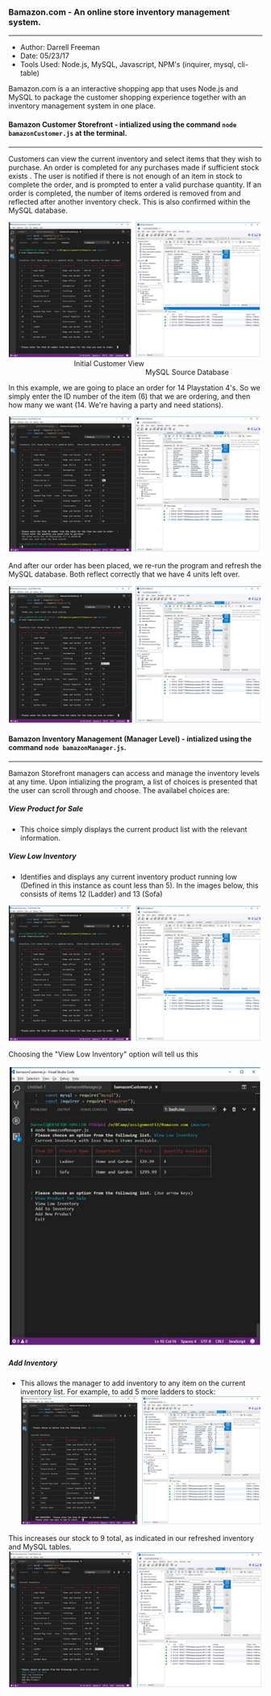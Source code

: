 ### Bamazon.com - An online store inventory management system.
***

- Author:  Darrell Freeman
- Date:  05/23/17
- Tools Used:  Node.js, MySQL, Javascript, NPM's (inquirer, mysql, cli-table)

Bamazon.com is a an interactive shopping app that uses Node.js and MySQL to package the customer shopping experience together with an inventory management system in one place.

#### Bamazon Customer Storefront - intialized using the command `node bamazonCustomer.js` at the terminal.
***

Customers can view the current inventory and select items that they wish to purchase.  An order is completed for any purchases made if sufficient stock exists .  The user is notified if there is not enough of an item in stock to complete the order, and is prompted to enter a valid purchase quantity.  If an order is completed, the number of items ordered is removed from and reflected after another inventory check.  This is also confirmed within the MySQL database. 


![Bamazon Store](images/cust1.png)
&nbsp;&nbsp;&nbsp;&nbsp;&nbsp;&nbsp;&nbsp;&nbsp;&nbsp;&nbsp;&nbsp;&nbsp;&nbsp;&nbsp;&nbsp;&nbsp;&nbsp;&nbsp;&nbsp;&nbsp;&nbsp;&nbsp;&nbsp;&nbsp;&nbsp;&nbsp;&nbsp;&nbsp;&nbsp;&nbsp;&nbsp;&nbsp;  Initial Customer View
&nbsp;&nbsp;&nbsp;&nbsp;&nbsp;&nbsp;&nbsp;&nbsp;&nbsp;&nbsp;&nbsp;&nbsp;&nbsp;&nbsp;&nbsp;&nbsp;&nbsp;&nbsp;&nbsp;&nbsp;&nbsp;&nbsp;&nbsp;&nbsp;&nbsp;&nbsp;&nbsp;&nbsp;&nbsp;&nbsp;&nbsp;&nbsp;&nbsp;&nbsp;&nbsp;&nbsp;&nbsp;&nbsp;&nbsp;&nbsp;&nbsp;&nbsp;&nbsp;&nbsp;&nbsp;&nbsp;&nbsp;&nbsp;&nbsp;&nbsp;&nbsp;&nbsp;&nbsp;&nbsp;&nbsp;&nbsp;&nbsp;&nbsp;&nbsp;&nbsp;&nbsp;&nbsp;&nbsp;&nbsp;&nbsp;&nbsp;&nbsp;&nbsp;    MySQL Source Database

In this example, we are going to place an order for 14 Playstation 4's.  So we simply enter the ID number of the item (6) that we are ordering, and then how many we want (14.  We're having a party and need stations).


![Bamazon Store](images/cust2.png)

And after our order has been placed, we re-run the program and refresh the MySQL database.  Both reflect correctly that we have 4 units left over.  

![Bamazon Store](images/cust3.png)

#### Bamazon Inventory Management (Manager Level) - intialized using the command `node bamazonManager.js`.
***


Bamazon Storefront managers can access and manage the inventory levels at any time.  Upon intializing the program, a list of choices is presented that the user can scroll through and choose.  The availabel choices are:

##### View Product for Sale

- This choice simply displays the current product list with the relevant information.  

##### View Low Inventory

- Identifies and displays any current inventory product running low (Defined in this instance as count less than 5).  In the images below, this consists of items 12 (Ladder) and 13 (Sofa)

![Bamazon Inventory System](images/cust1.png)

Choosing the "View Low Inventory" option will tell us this

![Bamazon Inventory System](images/man1.png)

##### Add Inventory
- This allows the manager to add inventory to any item on the current inventory list.  For example, to add 5 more ladders to stock: 
![Bamazon Inventory System](images/man2.png)

This increases our stock to 9 total, as indicated in our refreshed inventory and MySQL tables.
![Bamazon Inventory System](images/man3.png)
